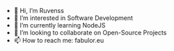 - 👋 Hi, I’m Ruvenss
- 👀 I’m interested in Software Development
- 🌱 I’m currently learning NodeJS
- 💞️ I’m looking to collaborate on Open-Source Projects
- 📫 How to reach me: fabulor.eu

<!---
ruvenssfabulor/ruvenssfabulor is a ✨ special ✨ repository because its `README.md` (this file) appears on your GitHub profile.
You can click the Preview link to take a look at your changes.
--->
